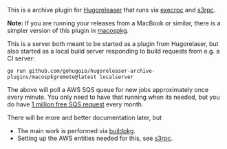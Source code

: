 This is a archive plugin for [Hugoreleaser](https://github.com/gohugoio/hugoreleaser) that runs via [execrpc](https://github.com/bep/execrpc) and [s3rpc](https://github.com/bep/s3rpc).

**Note:** If you are running your releases from a MacBook or similar, there is a simpler version of this plugin in [macospkg](../macospkg).

This is a server both meant to be started as a plugin from Hugorelaser, but also started as a local build server responding to build requests from e.g. a CI server:

```
go run github.com/gohugoio/hugoreleaser-archive-plugins/macospkgremote@latest localserver
```

The above will poll a AWS SQS queue for new jobs approximately once every minute. You only need to have that running when its needed, but you do have [1 million free SQS request](https://aws.amazon.com/sqs/pricing/) every month.

There will be more and better documentation later, but 

* The main work is performed via [buildpkg](https://github.com/bep/buildpkg).
* Setting up the AWS entities needed for this, see [s3rpc](https://github.com/bep/s3rpc).